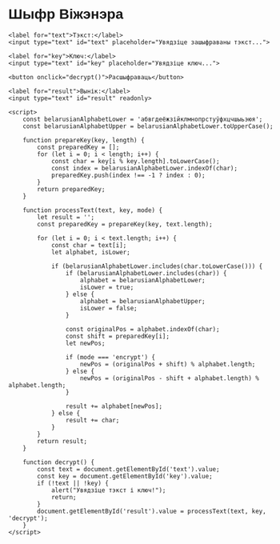 <!DOCTYPE html>
<html>
<head>
    <meta charset="UTF-8">
    <title>Шыфр Віжэнэра (беларуская мова)</title>
    <style>
        body {
            font-family: Arial, sans-serif;
            max-width: 600px;
            margin: 0 auto;
            padding: 20px;
        }
        input, button {
            padding: 8px;
            margin: 5px 0;
            width: 100%;
        }
        button {
            background-color: #4CAF50;
            color: white;
            border: none;
            cursor: pointer;
        }
        button:hover {
            background-color: #45a049;
        }
    </style>
</head>
<body>
    <h1>Шыфр Віжэнэра</h1>
    
    <label for="text">Тэкст:</label>
    <input type="text" id="text" placeholder="Увядзіце зашыфраваны тэкст...">
    
    <label for="key">Ключ:</label>
    <input type="text" id="key" placeholder="Увядзіце ключ...">
    
    <button onclick="decrypt()">Расшыфраваць</button>
    
    <label for="result">Вынік:</label>
    <input type="text" id="result" readonly>
    
    <script>
        const belarusianAlphabetLower = 'абвгдеёжзійклмнопрстуўфхцчшыьэюя';
        const belarusianAlphabetUpper = belarusianAlphabetLower.toUpperCase();

        function prepareKey(key, length) {
            const preparedKey = [];
            for (let i = 0; i < length; i++) {
                const char = key[i % key.length].toLowerCase();
                const index = belarusianAlphabetLower.indexOf(char);
                preparedKey.push(index !== -1 ? index : 0);
            }
            return preparedKey;
        }

        function processText(text, key, mode) {
            let result = '';
            const preparedKey = prepareKey(key, text.length);
            
            for (let i = 0; i < text.length; i++) {
                const char = text[i];
                let alphabet, isLower;
                
                if (belarusianAlphabetLower.includes(char.toLowerCase())) {
                    if (belarusianAlphabetLower.includes(char)) {
                        alphabet = belarusianAlphabetLower;
                        isLower = true;
                    } else {
                        alphabet = belarusianAlphabetUpper;
                        isLower = false;
                    }
                    
                    const originalPos = alphabet.indexOf(char);
                    const shift = preparedKey[i];
                    let newPos;
                    
                    if (mode === 'encrypt') {
                        newPos = (originalPos + shift) % alphabet.length;
                    } else {
                        newPos = (originalPos - shift + alphabet.length) % alphabet.length;
                    }
                    
                    result += alphabet[newPos];
                } else {
                    result += char;
                }
            }
            return result;
        }

        function decrypt() {
            const text = document.getElementById('text').value;
            const key = document.getElementById('key').value;
            if (!text || !key) {
                alert("Увядзіце тэкст і ключ!");
                return;
            }
            document.getElementById('result').value = processText(text, key, 'decrypt');
        }
    </script>
</body>
</html>
